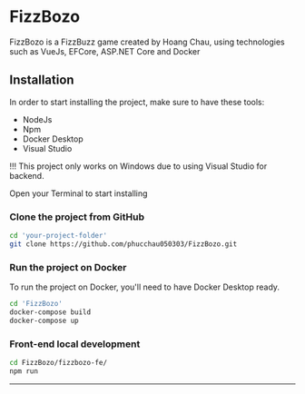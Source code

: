 # FizzBozo

FizzBozo is a FizzBuzz game created by Hoang Chau, using technologies such as VueJs, EFCore, ASP.NET Core and Docker
## Installation
In order to start installing the project, make sure to have these tools:
- NodeJs
- Npm
- Docker Desktop
- Visual Studio

!!! This project only works on Windows due to using Visual Studio for backend.

Open your Terminal to start installing

### Clone the project from GitHub

```bash
cd 'your-project-folder'
git clone https://github.com/phucchau050303/FizzBozo.git
```
### Run the project on Docker
To run the project on Docker, you'll need to have Docker Desktop ready.
```bash
cd 'FizzBozo'
docker-compose build
docker-compose up
```
### Front-end local development
```bash
cd FizzBozo/fizzbozo-fe/
npm run
```

****
